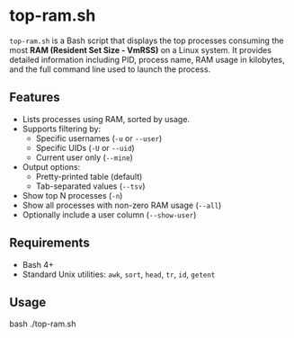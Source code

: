 # top-ram.sh

`top-ram.sh` is a Bash script that displays the top processes consuming the most **RAM (Resident Set Size - VmRSS)** on a Linux system. It provides detailed information including PID, process name, RAM usage in kilobytes, and the full command line used to launch the process.

## Features

- Lists processes using RAM, sorted by usage.
- Supports filtering by:
  - Specific usernames (`-u` or `--user`)
  - Specific UIDs (`-U` or `--uid`)
  - Current user only (`--mine`)
- Output options:
  - Pretty-printed table (default)
  - Tab-separated values (`--tsv`)
- Show top N processes (`-n`)
- Show all processes with non-zero RAM usage (`--all`)
- Optionally include a user column (`--show-user`)

## Requirements

- Bash 4+
- Standard Unix utilities: `awk`, `sort`, `head`, `tr`, `id`, `getent`

## Usage


bash ./top-ram.sh
